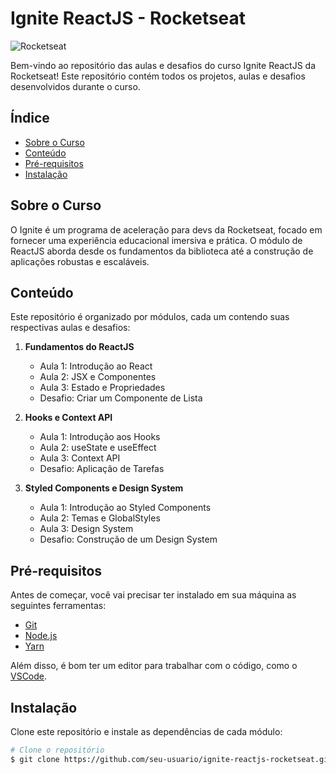 # Ignite ReactJS - Rocketseat

![Rocketseat](https://avatars.githubusercontent.com/u/28929274?s=200&v=4)

Bem-vindo ao repositório das aulas e desafios do curso Ignite ReactJS da Rocketseat! Este repositório contém todos os projetos, aulas e desafios desenvolvidos durante o curso.

## Índice

- [Sobre o Curso](#sobre-o-curso)
- [Conteúdo](#conteúdo)
- [Pré-requisitos](#pré-requisitos)
- [Instalação](#instalação)

## Sobre o Curso

O Ignite é um programa de aceleração para devs da Rocketseat, focado em fornecer uma experiência educacional imersiva e prática. O módulo de ReactJS aborda desde os fundamentos da biblioteca até a construção de aplicações robustas e escaláveis.

## Conteúdo

Este repositório é organizado por módulos, cada um contendo suas respectivas aulas e desafios:

1. **Fundamentos do ReactJS**
   - Aula 1: Introdução ao React
   - Aula 2: JSX e Componentes
   - Aula 3: Estado e Propriedades
   - Desafio: Criar um Componente de Lista

2. **Hooks e Context API**
   - Aula 1: Introdução aos Hooks
   - Aula 2: useState e useEffect
   - Aula 3: Context API
   - Desafio: Aplicação de Tarefas

3. **Styled Components e Design System**
   - Aula 1: Introdução ao Styled Components
   - Aula 2: Temas e GlobalStyles
   - Aula 3: Design System
   - Desafio: Construção de um Design System

## Pré-requisitos

Antes de começar, você vai precisar ter instalado em sua máquina as seguintes ferramentas:

- [Git](https://git-scm.com)
- [Node.js](https://nodejs.org/en/)
- [Yarn](https://yarnpkg.com/)

Além disso, é bom ter um editor para trabalhar com o código, como o [VSCode](https://code.visualstudio.com/).

## Instalação

Clone este repositório e instale as dependências de cada módulo:

```bash
# Clone o repositório
$ git clone https://github.com/seu-usuario/ignite-reactjs-rocketseat.git
